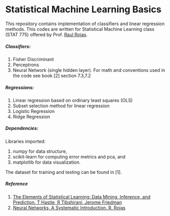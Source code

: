 # Statistical Machine Learning Basics

This repository contains implementation of classifiers and linear regression methods. This codes are written for Statistical Machine Learning class (STAT 775) offered by Prof. [Raul Rojas](http://www.inf.fu-berlin.de/inst/ag-ki/rojas_home/pmwiki/pmwiki.php).

##### Classifiers:
1. Fisher Discriminant
2. Perceptrons
3. Neural Network (single hidden layer). For math and conventions used in the code see book [2] section 7.3,7.2

##### Regressions:
1. Linear regression based on ordinary least squares (OLS)
2. Subset selection method for linear regression 
3. Logistic Regression
4. Ridge Regression

##### Dependencies:
Libraries imported:   
1. numpy for data structure,
2. scikit-learn for computing error metrics and pca, and
3. matplotlib for data visualization.

The dataset for training and testing can be found in [1]. 


##### Reference
1. [The Elements of Statistical Learning: Data Mining, Inference, and Prediction. T Hastie, R Tibshirani, Jerome Friedman](http://statweb.stanford.edu/~tibs/ElemStatLearn/)
2. [Neural Networks, A Systematic Introduction. R. Rojas](http://page.mi.fu-berlin.de/rojas/neural/neuron.pdf)

